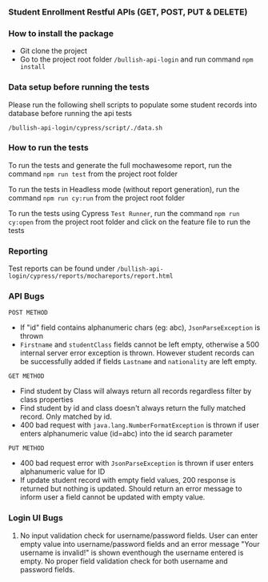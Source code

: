 ### Student Enrollment Restful APIs (GET, POST, PUT  & DELETE)

### How to install the package
- Git clone the project
- Go to the project root folder `/bullish-api-login` and run command ```npm install```

### Data setup before running the tests
Please run the following shell scripts to populate some student records into database before running the api tests

`/bullish-api-login/cypress/script/./data.sh`

### How to run the tests

To run the tests and generate the full mochawesome report, run the command ```npm run test``` from the project root folder

To run the tests in Headless mode (without report generation), run the command ```npm run cy:run``` from the project root folder

To run the tests using Cypress `Test Runner`, run the command ```npm run cy:open``` from the project root folder and click on the feature file to run the tests

### Reporting
Test reports can be found under `/bullish-api-login/cypress/reports/mochareports/report.html`

### API Bugs
`POST METHOD`
-  If "id" field contains alphanumeric chars (eg: abc), `JsonParseException` is thrown
- `Firstname` and `studentClass` fields cannot be left empty, otherwise a 500 internal server error exception is thrown. However student records can be successfully added if fields `Lastname` and `nationality` are left empty.

`GET METHOD`
-  Find student by Class will always return all records regardless filter by class properties
-  Find student by id and class doesn't always return the fully matched record. Only matched by id.
-  400 bad request with `java.lang.NumberFormatException` is thrown if user enters alphanumeric value (id=abc) into the id search parameter

`PUT METHOD`
-  400 bad request error with `JsonParseException` is thrown if user enters alphanumeric value for ID
- If update student record with empty field values, 200 response is returned but nothing is updated. Should return an error message to inform user a field cannot be updated with empty value.

### Login UI Bugs
1. No input validation check for username/password fields. User can enter empty value into username/password fields and an error message "Your username is invalid!" is shown eventhough the username entered is empty. No proper field validation check for both username and password fields.
